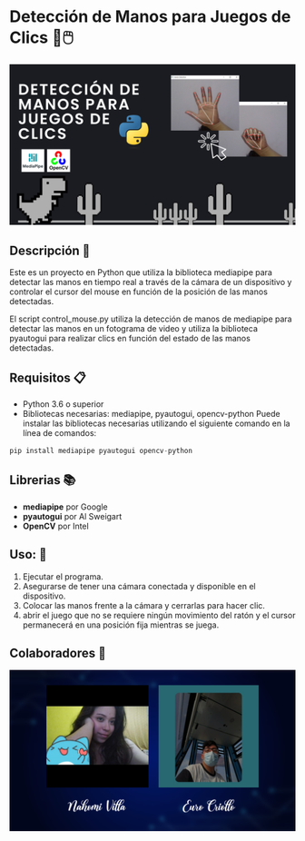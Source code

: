 # Detección de Manos para Juegos de Clics 👋🖱️

![Image text](https://github.com/eucrpinc/ManoClic/blob/main/Portada.png)
## Descripción  📜

Este es un proyecto en Python que utiliza la biblioteca mediapipe para detectar las manos en tiempo real a través de la cámara de un dispositivo y controlar el cursor del mouse en función de la posición de las manos detectadas.

El script control_mouse.py utiliza la detección de manos de mediapipe para detectar las manos en un fotograma de video y utiliza la biblioteca pyautogui para realizar clics en función del estado de las manos detectadas.

## Requisitos  📋
* Python 3.6 o superior
* Bibliotecas necesarias: mediapipe, pyautogui, opencv-python
Puede instalar las bibliotecas necesarias utilizando el siguiente comando en la línea de comandos:
```py
pip install mediapipe pyautogui opencv-python
```

## Librerias 📚
* **mediapipe** por Google
* **pyautogui** por Al Sweigart
* **OpenCV** por Intel

## Uso: 🚀
1. Ejecutar el programa.
2. Asegurarse de tener una cámara conectada y disponible en el dispositivo.
3. Colocar las manos frente a la cámara y cerrarlas para hacer clic.
4. abrir el juego que no se requiere ningún movimiento del ratón y el cursor permanecerá en una posición fija mientras se juega.

## Colaboradores 👥
![Image text](https://github.com/eucrpinc/ManoClic/blob/main/Colaboradores.png)
